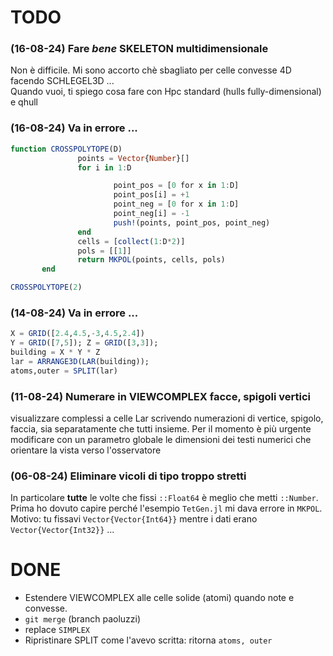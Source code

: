 # TODO


### (16-08-24) Fare _bene_ SKELETON multidimensionale

Non è difficile. 
Mi sono accorto chè sbagliato per celle convesse 4D facendo SCHLEGEL3D ...  
Quando vuoi, ti spiego cosa fare con Hpc standard (hulls fully-dimensional) e  qhull

### (16-08-24) Va in errore ...

```julia
function CROSSPOLYTOPE(D)
               points = Vector{Number}[]
               for i in 1:D

                       point_pos = [0 for x in 1:D]
                       point_pos[i] = +1
                       point_neg = [0 for x in 1:D]
                       point_neg[i] = -1
                       push!(points, point_pos, point_neg)
               end
               cells = [collect(1:D*2)]
               pols = [[1]]
               return MKPOL(points, cells, pols)
       end

CROSSPOLYTOPE(2)
```



### (14-08-24) Va in errore ...

```julia
X = GRID([2.4,4.5,-3,4.5,2.4])
Y = GRID([7,5]); Z = GRID([3,3]);
building = X * Y * Z
lar = ARRANGE3D(LAR(building));
atoms,outer = SPLIT(lar)  

```


### (11-08-24) Numerare in VIEWCOMPLEX facce, spigoli vertici
visualizzare complessi a celle Lar scrivendo numerazioni di vertice, spigolo, faccia, sia separatamente che tutti insieme.
Per il momento è più urgente modificare con un parametro globale le dimensioni dei testi numerici che orientare la vista verso l'osservatore

### (06-08-24) Eliminare vicoli di tipo troppo stretti ###
In particolare **tutte** le volte che fissi `::Float64` è meglio che metti `::Number`.
Prima ho dovuto capire perché l'esempio `TetGen.jl`  mi dava errore in `MKPOL`.
Motivo:  tu fissavi `Vector{Vector{Int64}}` mentre i dati erano `Vector{Vector{Int32}}` ...



# DONE 

- Estendere VIEWCOMPLEX alle celle solide (atomi) quando note e convesse. 
- `git merge` (branch paoluzzi)
- replace `SIMPLEX` 
- Ripristinare SPLIT come l'avevo scritta: ritorna `atoms, outer`









